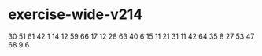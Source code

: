 # exercise-wide-v214
30
51
61
42
1
14
12
59
66
17
12
28
63
40
6
15
11
21
31
11
42
64
35
8
27
53
47
68
9
6
